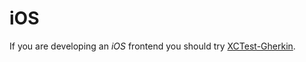 
# iOS

If you are developing an _iOS_ frontend you should try [XCTest-Gherkin](https://cocoapods.org/pods/XCTest-Gherkin).
